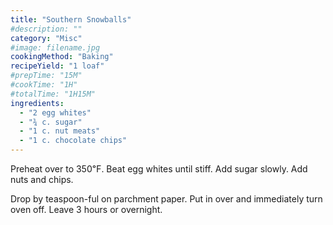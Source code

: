 ```yaml
---
title: "Southern Snowballs"
#description: ""
category: "Misc"
#image: filename.jpg
cookingMethod: "Baking"
recipeYield: "1 loaf"
#prepTime: "15M"
#cookTime: "1H"
#totalTime: "1H15M"
ingredients:
  - "2 egg whites"
  - "¾ c. sugar"
  - "1 c. nut meats"
  - "1 c. chocolate chips"
---
```


Preheat over to 350℉.
Beat egg whites until stiff. Add sugar slowly.
Add nuts and chips.

Drop by teaspoon-ful on parchment paper.
Put in over and immediately turn oven off.
Leave 3 hours or overnight.
